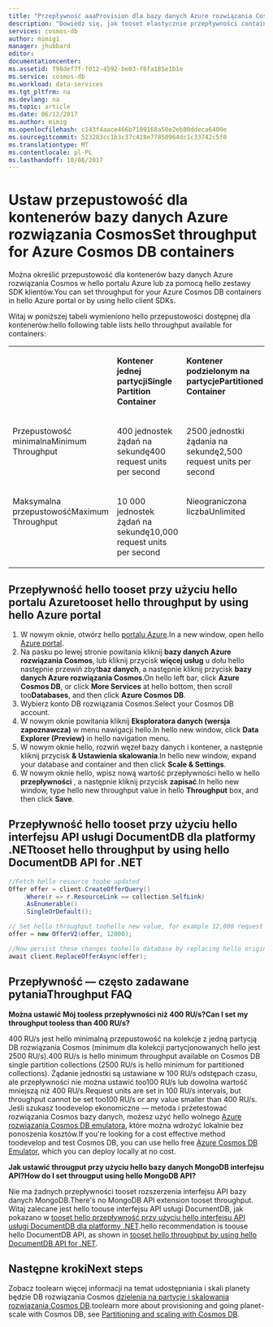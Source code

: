 ```yaml
---
title: "Przepływność aaaProvision dla bazy danych Azure rozwiązania Cosmos | Dokumentacja firmy Microsoft"
description: "Dowiedz się, jak tooset elastycznie przepływności containsers bazy danych Azure rozwiązania Cosmos, kolekcje, wykresów i tabel."
services: cosmos-db
author: mimig1
manager: jhubbard
editor: 
documentationcenter: 
ms.assetid: f98def7f-f012-4592-be03-f6fa185e1b1e
ms.service: cosmos-db
ms.workload: data-services
ms.tgt_pltfrm: na
ms.devlang: na
ms.topic: article
ms.date: 06/12/2017
ms.author: mimig
ms.openlocfilehash: c143f4aace466b7109168a50e2eb80ddeca6400e
ms.sourcegitcommit: 523283cc1b3c37c428e77850964dc1c33742c5f0
ms.translationtype: MT
ms.contentlocale: pl-PL
ms.lasthandoff: 10/06/2017
---
```

# <a name="set-throughput-for-azure-cosmos-db-containers"></a><span data-ttu-id="3cf43-103">Ustaw przepustowość dla kontenerów bazy danych Azure rozwiązania Cosmos</span><span class="sxs-lookup"><span data-stu-id="3cf43-103">Set throughput for Azure Cosmos DB containers</span></span>

<span data-ttu-id="3cf43-104">Można określić przepustowość dla kontenerów bazy danych Azure rozwiązania Cosmos w hello portalu Azure lub za pomocą hello zestawy SDK klientów.</span><span class="sxs-lookup"><span data-stu-id="3cf43-104">You can set throughput for your Azure Cosmos DB containers in hello Azure portal or by using hello client SDKs.</span></span> 

<span data-ttu-id="3cf43-105">Witaj w poniższej tabeli wymieniono hello przepustowości dostępnej dla kontenerów:</span><span class="sxs-lookup"><span data-stu-id="3cf43-105">hello following table lists hello throughput available for containers:</span></span>

<table border="0" cellspacing="0" cellpadding="0">
    <tbody>
        <tr>
            <td valign="top"><p></p></td>
            <td valign="top"><p><span data-ttu-id="3cf43-106"><strong>Kontener jednej partycji</strong></span><span class="sxs-lookup"><span data-stu-id="3cf43-106"><strong>Single Partition Container</strong></span></span></p></td>
            <td valign="top"><p><span data-ttu-id="3cf43-107"><strong>Kontener podzielonym na partycje</strong></span><span class="sxs-lookup"><span data-stu-id="3cf43-107"><strong>Partitioned Container</strong></span></span></p></td>
        </tr>
        <tr>
            <td valign="top"><p><span data-ttu-id="3cf43-108">Przepustowość minimalna</span><span class="sxs-lookup"><span data-stu-id="3cf43-108">Minimum Throughput</span></span></p></td>
            <td valign="top"><p><span data-ttu-id="3cf43-109">400 jednostek żądań na sekundę</span><span class="sxs-lookup"><span data-stu-id="3cf43-109">400 request units per second</span></span></p></td>
            <td valign="top"><p><span data-ttu-id="3cf43-110">2500 jednostki żądania na sekundę</span><span class="sxs-lookup"><span data-stu-id="3cf43-110">2,500 request units per second</span></span></p></td>
        </tr>
        <tr>
            <td valign="top"><p><span data-ttu-id="3cf43-111">Maksymalna przepustowość</span><span class="sxs-lookup"><span data-stu-id="3cf43-111">Maximum Throughput</span></span></p></td>
            <td valign="top"><p><span data-ttu-id="3cf43-112">10 000 jednostek żądań na sekundę</span><span class="sxs-lookup"><span data-stu-id="3cf43-112">10,000 request units per second</span></span></p></td>
            <td valign="top"><p><span data-ttu-id="3cf43-113">Nieograniczona liczba</span><span class="sxs-lookup"><span data-stu-id="3cf43-113">Unlimited</span></span></p></td>
        </tr>
    </tbody>
</table>

## <a name="tooset-hello-throughput-by-using-hello-azure-portal"></a><span data-ttu-id="3cf43-114">Przepływność hello tooset przy użyciu hello portalu Azure</span><span class="sxs-lookup"><span data-stu-id="3cf43-114">tooset hello throughput by using hello Azure portal</span></span>

1. <span data-ttu-id="3cf43-115">W nowym oknie, otwórz hello [portalu Azure](https://portal.azure.com).</span><span class="sxs-lookup"><span data-stu-id="3cf43-115">In a new window, open hello [Azure portal](https://portal.azure.com).</span></span>
2. <span data-ttu-id="3cf43-116">Na pasku po lewej stronie powitania kliknij **bazy danych Azure rozwiązania Cosmos**, lub kliknij przycisk **więcej usług** u dołu hello następnie przewiń zbyt**baz danych**, a następnie kliknij przycisk **bazy danych Azure rozwiązania Cosmos**.</span><span class="sxs-lookup"><span data-stu-id="3cf43-116">On hello left bar, click **Azure Cosmos DB**, or click **More Services** at hello bottom, then scroll too**Databases**, and then click **Azure Cosmos DB**.</span></span>
3. <span data-ttu-id="3cf43-117">Wybierz konto DB rozwiązania Cosmos.</span><span class="sxs-lookup"><span data-stu-id="3cf43-117">Select your Cosmos DB account.</span></span>
4. <span data-ttu-id="3cf43-118">W nowym oknie powitania kliknij **Eksploratora danych (wersja zapoznawcza)** w menu nawigacji hello.</span><span class="sxs-lookup"><span data-stu-id="3cf43-118">In hello new window, click **Data Explorer (Preview)** in hello navigation menu.</span></span>
5. <span data-ttu-id="3cf43-119">W nowym oknie hello, rozwiń węzeł bazy danych i kontener, a następnie kliknij przycisk **& Ustawienia skalowania**.</span><span class="sxs-lookup"><span data-stu-id="3cf43-119">In hello new window, expand your database and container and then click **Scale & Settings**.</span></span>
6. <span data-ttu-id="3cf43-120">W nowym oknie hello, wpisz nową wartość przepływności hello w hello **przepływności** , a następnie kliknij przycisk **zapisać**.</span><span class="sxs-lookup"><span data-stu-id="3cf43-120">In hello new window, type hello new throughput value in hello **Throughput** box, and then click **Save**.</span></span>

<a id="set-throughput-sdk"></a>

## <a name="tooset-hello-throughput-by-using-hello-documentdb-api-for-net"></a><span data-ttu-id="3cf43-121">Przepływność hello tooset przy użyciu hello interfejsu API usługi DocumentDB dla platformy .NET</span><span class="sxs-lookup"><span data-stu-id="3cf43-121">tooset hello throughput by using hello DocumentDB API for .NET</span></span>

```C#
//Fetch hello resource toobe updated
Offer offer = client.CreateOfferQuery()
    .Where(r => r.ResourceLink == collection.SelfLink)    
    .AsEnumerable()
    .SingleOrDefault();

// Set hello throughput toohello new value, for example 12,000 request units per second
offer = new OfferV2(offer, 12000);

//Now persist these changes toohello database by replacing hello original resource
await client.ReplaceOfferAsync(offer);
```

## <a name="throughput-faq"></a><span data-ttu-id="3cf43-122">Przepływność — często zadawane pytania</span><span class="sxs-lookup"><span data-stu-id="3cf43-122">Throughput FAQ</span></span>

<span data-ttu-id="3cf43-123">**Można ustawić Mój tooless przepływności niż 400 RU/s?**</span><span class="sxs-lookup"><span data-stu-id="3cf43-123">**Can I set my throughput tooless than 400 RU/s?**</span></span>

<span data-ttu-id="3cf43-124">400 RU/s jest hello minimalną przepustowość na kolekcje z jedną partycją DB rozwiązania Cosmos (minimum dla kolekcji partycjonowanych hello jest 2500 RU/s).</span><span class="sxs-lookup"><span data-stu-id="3cf43-124">400 RU/s is hello minimum throughput available on Cosmos DB single partition collections (2500 RU/s is hello minimum for partitioned collections).</span></span> <span data-ttu-id="3cf43-125">Żądanie jednostki są ustawiane w 100 RU/s odstępach czasu, ale przepływności nie można ustawić too100 RU/s lub dowolna wartość mniejszą niż 400 RU/s.</span><span class="sxs-lookup"><span data-stu-id="3cf43-125">Request units are set in 100 RU/s intervals, but throughput cannot be set too100 RU/s or any value smaller than 400 RU/s.</span></span> <span data-ttu-id="3cf43-126">Jeśli szukasz toodevelop ekonomiczne — metoda i przetestować rozwiązania Cosmos bazy danych, możesz użyć hello wolnego [Azure rozwiązania Cosmos DB emulatora](local-emulator.md), które można wdrożyć lokalnie bez ponoszenia kosztów.</span><span class="sxs-lookup"><span data-stu-id="3cf43-126">If you're looking for a cost effective method toodevelop and test Cosmos DB, you can use hello free [Azure Cosmos DB Emulator](local-emulator.md), which you can deploy locally at no cost.</span></span> 

<span data-ttu-id="3cf43-127">**Jak ustawić througput przy użyciu hello bazy danych MongoDB interfejsu API?**</span><span class="sxs-lookup"><span data-stu-id="3cf43-127">**How do I set througput using hello MongoDB API?**</span></span>

<span data-ttu-id="3cf43-128">Nie ma żadnych przepływności tooset rozszerzenia interfejsu API bazy danych MongoDB.</span><span class="sxs-lookup"><span data-stu-id="3cf43-128">There's no MongoDB API extension tooset throughput.</span></span> <span data-ttu-id="3cf43-129">Witaj zalecane jest hello toouse interfejsu API usługi DocumentDB, jak pokazano w [tooset hello przepływność przy użyciu hello interfejsu API usługi DocumentDB dla platformy .NET](#set-throughput-sdk).</span><span class="sxs-lookup"><span data-stu-id="3cf43-129">hello recommendation is toouse hello DocumentDB API, as shown in [tooset hello throughput by using hello DocumentDB API for .NET](#set-throughput-sdk).</span></span>

## <a name="next-steps"></a><span data-ttu-id="3cf43-130">Następne kroki</span><span class="sxs-lookup"><span data-stu-id="3cf43-130">Next steps</span></span>

<span data-ttu-id="3cf43-131">Zobacz toolearn więcej informacji na temat udostępniania i skali planety będzie DB rozwiązania Cosmos [dzielenia na partycje i skalowania rozwiązania Cosmos DB](partition-data.md).</span><span class="sxs-lookup"><span data-stu-id="3cf43-131">toolearn more about provisioning and going planet-scale with Cosmos DB, see [Partitioning and scaling with Cosmos DB](partition-data.md).</span></span>
